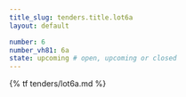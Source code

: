 ```yaml
---
title_slug: tenders.title.lot6a
layout: default

number: 6
number_vh81: 6a
state: upcoming # open, upcoming or closed
---
```


{% tf tenders/lot6a.md %}
